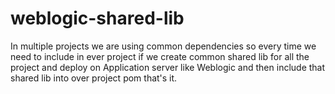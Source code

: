 # weblogic-shared-lib
In multiple projects we are using common dependencies so every time we need to include in ever project if we create common shared lib for all the project and deploy on Application server like Weblogic and then include that shared lib into over project pom that's it.
